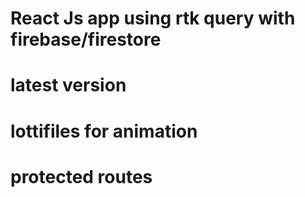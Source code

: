 # React Js app using rtk query with firebase/firestore 
# latest version
# lottifiles for animation
# protected routes
